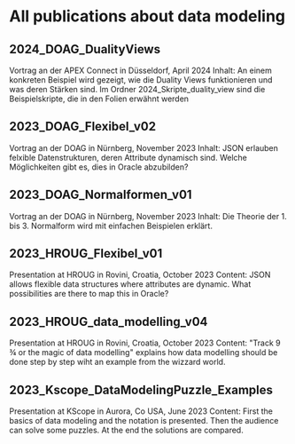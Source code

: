 # All publications about data modeling

## 2024_DOAG_DualityViews
Vortrag an der APEX Connect in Düsseldorf, April 2024
Inhalt: An einem konkreten Beispiel wird gezeigt, wie die Duality Views funktionieren und was deren Stärken sind.
Im Ordner 2024_Skripte_duality_view sind die Beispielskripte, die in den Folien erwähnt werden

## 2023_DOAG_Flexibel_v02
Vortrag an der DOAG in Nürnberg, November 2023
Inhalt: JSON erlauben felxible Datenstrukturen, deren Attribute dynamisch sind. Welche Möglichkeiten gibt es, dies in Oracle abzubilden?

## 2023_DOAG_Normalformen_v01
Vortrag an der DOAG in Nürnberg, November 2023
Inhalt: Die Theorie der 1. bis 3. Normalform wird mit einfachen Beispielen erklärt.

## 2023_HROUG_Flexibel_v01
Presentation at HROUG in Rovini, Croatia, October 2023
Content: JSON allows flexible data structures where attributes are dynamic. What possibilities are there to map this in Oracle?

## 2023_HROUG_data_modelling_v04
Presentation at HROUG in Rovini, Croatia, October 2023
Content: "Track 9 ¾ or the magic of data modelling" explains how data modelling should be done step by step wiht an example from the wizzard world.

## 2023_Kscope_DataModelingPuzzle_Examples
Presentation at KScope in Aurora, Co USA, June 2023
Content: First the basics of data modeling and the notation is presented. Then the audience can solve some puzzles. At the end the solutions are compared.
